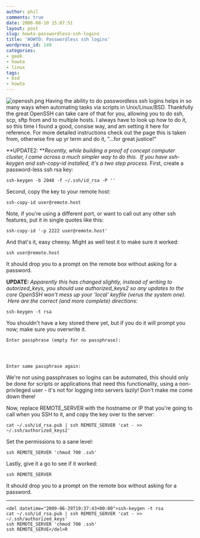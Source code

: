 ```yaml
---
author: phil
comments: true
date: 2006-08-10 15:07:51
layout: post
slug: howto-passwordless-ssh-logins
title: 'HOWTO: Passwordless ssh logins'
wordpress_id: 149
categories:
- geek
- howto
- linux
tags:
- bsd
- howto
---
```


![openssh.png](http://fak3r.com/wp-content/uploads/2006/08/openssh.png) Having the ability to do passwordless ssh logins helps in so many ways when automating tasks via scripts in Unix/Linux/BSD. Thankfully the great OpenSSH can take care of that for you, allowing you to do ssh, scp, sftp from and to multiple hosts. I always have to look up how to do it, so this time I found a good, consise way, and am setting it here for reference. For more detailed instructions check out the page this is taken from, otherwise fire up yr term and do it, "...for great justice!"

**UPDATE2: **_Recently, while building a proof of concept computer cluster, I came across a much simpler way to do this.  If you have ssh-keygen and ssh-copy-id installed, it's a two step process._
First, create a password-less ssh rsa key:

    
    ssh-keygen -b 2048 -f ~/.ssh/id_rsa -P ''


Second, copy the key to your remote host:

    
    ssh-copy-id user@remote.host



Note, if you're using a different port, or want to call out any other ssh features, put it in single quotes like this:

    
    ssh-copy-id '-p 2222 user@remote.host'



And that's it, easy cheesy. Might as well test it to make sure it worked:

    
    ssh user@remote.host



It should drop you to a prompt on the remote box without asking for a password.

  

**UPDATE:** _Apparently this has changed slightly, instead of writing to autorized_keys, you should use authorized_keys2 so any updates to the core OpenSSH won't mess up your 'local' keyfile (verus the system one).  Here are the correct (and more complete) directions:_


    
    ssh-keygen -t rsa


You shouldn't have a key stored there yet, but if you do it will prompt you now; make sure you overwrite it.


    
    Enter passphrase (empty for no passphrase): 



    
    Enter same passphrase again: 



We're not using passphrases so logins can be automated, this should only be done for scripts or applications that need this functionality, using a non-privileged user - it's not for logging into servers lazily! Don't make me come down there!

Now, replace REMOTE_SERVER with the hostname or IP that you're going to call when you SSH to it, and copy the key over to the server:

    
    cat ~/.ssh/id_rsa.pub | ssh REMOTE_SERVER 'cat - >> ~/.ssh/authorized_keys2'



Set the permissions to a sane level:

    
    ssh REMOTE_SERVER 'chmod 700 .ssh'



Lastly, give it a go to see if it worked:

    
    ssh REMOTE_SERVER



It should drop you to a prompt on the remote box without asking for a password.



* * *




    
    <del datetime="2009-06-29T19:37:43+00:00">ssh-keygen -t rsa
    cat ~/.ssh/id_rsa.pub | ssh REMOTE_SERVER 'cat - >> ~/.ssh/authorized_keys'
    ssh REMOTE_SERVER 'chmod 700 .ssh'
    ssh REMOTE_SERVE</del>R
